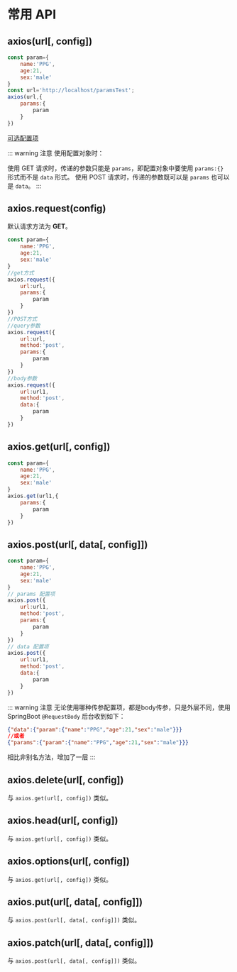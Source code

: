 # 常用 API

## axios(url[, config])

```js
const param={
    name:'PPG',
    age:21,
    sex:'male'
}
const url='http://localhost/paramsTest';
axios(url,{
    params:{
        param
    }
})
```

[可选配置项](https://github.com/axios/axios#request-config)

::: warning 注意
使用配置对象时：

使用 GET 请求时，传递的参数只能是 `params`，即配置对象中要使用 `params:{}` 形式而不是 `data` 形式。
使用 POST 请求时，传递的参数既可以是 `params` 也可以是 `data`。
:::

## axios.request(config)

默认请求方法为 **GET**。

```js
const param={
    name:'PPG',
    age:21,
    sex:'male'
}
//get方式
axios.request({
    url:url,
    params:{
        param
    }
})
//POST方式
//query参数
axios.request({
    url:url,
    method:'post',
    params:{
        param
    }
})
//body参数
axios.request({
    url:url1,
    method:'post',
    data:{
        param
    }
})
```

## axios.get(url[, config])

```js
const param={
    name:'PPG',
    age:21,
    sex:'male'
}
axios.get(url1,{
    params:{
        param
    }
})
```

## axios.post(url[, data[, config]])

```js
const param={
    name:'PPG',
    age:21,
    sex:'male'
}
// params 配置项
axios.post({
    url:url1,
    method:'post',
    params:{
        param
    }
})
// data 配置项
axios.post({
    url:url1,
    method:'post',
    data:{
        param
    }
})
```

::: warning 注意
无论使用哪种传参配置项，都是body传参，只是外层不同，使用 SpringBoot `@RequestBody` 后台收到如下：

```json
{"data":{"param":{"name":"PPG","age":21,"sex":"male"}}}
//或者
{"params":{"param":{"name":"PPG","age":21,"sex":"male"}}}
```

相比非别名方法，增加了一层
:::

## axios.delete(url[, config])

与 `axios.get(url[, config])` 类似。

## axios.head(url[, config])

与 `axios.get(url[, config])` 类似。

## axios.options(url[, config])

与 `axios.get(url[, config])` 类似。

## axios.put(url[, data[, config]])

与 `axios.post(url[, data[, config]])` 类似。

## axios.patch(url[, data[, config]])

与 `axios.post(url[, data[, config]])` 类似。
